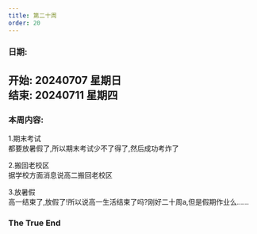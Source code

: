 ```yaml
---
title: 第二十周
order: 20
---
```


### 日期:  
**开始: 20240707 星期日**  
**结束: 20240711 星期四**  
---

### 本周内容:  

1.期末考试  
都要放暑假了,所以期末考试少不了得了,然后成功考炸了  

2.搬回老校区  
据学校方面消息说高二搬回老校区  

3.放暑假  
高一结束了,放假了!所以说高一生活结束了吗?刚好二十周a,但是假期作业么......  

### The True End  